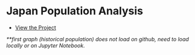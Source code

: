 # Japan Population Analysis
- [View the Project](https://github.com/yutaot/Japan-Population-Analysis/blob/fc8d19fae84c7e4f3f0bc701088bc7827a6df232/FinalProject.ipynb)

*\*\*first graph (historical population) does not load on github, need to load locally or on Jupyter Notebook.*
